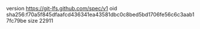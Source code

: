 version https://git-lfs.github.com/spec/v1
oid sha256:f70a5f845dfaafcd436341ea43581dbc0c8bed5bd1706fe56c6c3aab17fc79be
size 22911
